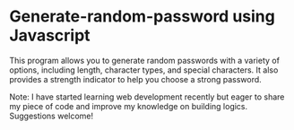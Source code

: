 # Generate-random-password using Javascript
This program allows you to generate random passwords with a variety of options, including length, character types, and special characters. It also provides a strength indicator to help you choose a strong password. 

Note: I have started learning web development recently but eager to share my piece of code and improve my knowledge on building logics. 
Suggestions welcome!

